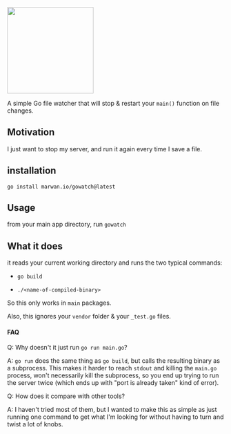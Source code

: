 <img src="https://user-images.githubusercontent.com/16294261/204098353-e8042b8c-3f3c-43e4-9974-86274abb634b.png" width="200" />

A simple Go file watcher that will stop & restart your `main()` function on file changes.

## Motivation

I just want to stop my server, and run it again every time I save a file.

## installation

`go install marwan.io/gowatch@latest`

## Usage
from your main app directory, run `gowatch`

## What it does

it reads your current working directory and runs the two typical commands:

- `go build`

- `./<name-of-compiled-binary>`

So this only works in `main` packages.

Also, this ignores your `vendor` folder & your `_test.go` files.

#### FAQ

Q: Why doesn't it just run `go run main.go`?

A: `go run` does the same thing as `go build`, but calls the resulting binary as a subprocess. This makes it harder to reach `stdout` and killing the `main.go` process, won't necessarily kill the subprocess, so you end up trying to run the server twice (which ends up with "port is already taken" kind of error).

Q: How does it compare with other tools?

A: I haven't tried most of them, but I wanted to make this as simple as just running one command to get what I'm looking for without having to turn and twist a lot of knobs. 


